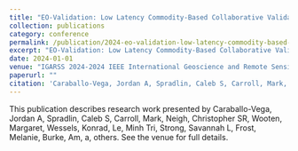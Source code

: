 ```yaml
---
title: "EO-Validation: Low Latency Commodity-Based Collaborative Validation Framework for Geoai Data Products"
collection: publications
category: conference
permalink: /publication/2024-eo-validation-low-latency-commodity-based-collaborative-validation-framework-for-geoai-data-products
excerpt: "EO-Validation: Low Latency Commodity-Based Collaborative Validation Framework for Geoai Data Products by Caraballo-Vega, Jordan A et al."
date: 2024-01-01
venue: "IGARSS 2024-2024 IEEE International Geoscience and Remote Sensing Symposium"
paperurl: ""
citation: 'Caraballo-Vega, Jordan A, Spradlin, Caleb S, Carroll, Mark, Neigh, Christopher SR, Wooten, Margaret, Wessels, Konrad, Le, Minh Tri, Strong, Savannah L, Frost, Melanie, Burke, Am, a, others (2024). "EO-Validation: Low Latency Commodity-Based Collaborative Validation Framework for Geoai Data Products." <i>IGARSS 2024-2024 IEEE International Geoscience and Remote Sensing Symposium</i>.'
---
```


This publication describes research work presented by Caraballo-Vega, Jordan A, Spradlin, Caleb S, Carroll, Mark, Neigh, Christopher SR, Wooten, Margaret, Wessels, Konrad, Le, Minh Tri, Strong, Savannah L, Frost, Melanie, Burke, Am, a, others. See the venue for full details.
